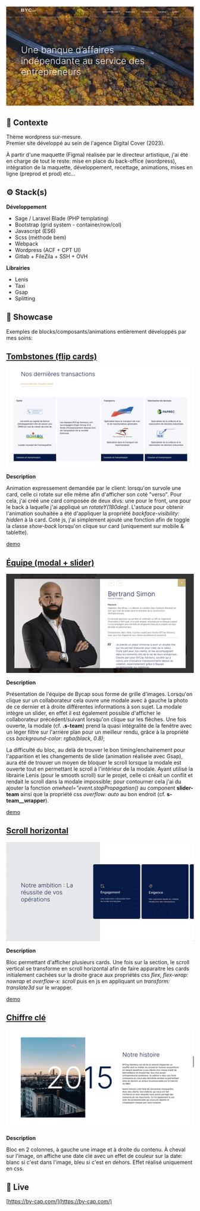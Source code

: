 ![Screenshot](screenshot.png)

## 📍 Contexte

Thème wordpress sur-mesure.  
Premier site développé au sein de l'agence Digital Cover (2023).

À partir d'une maquette (Figma) réalisée par le directeur artistique, j'ai été en charge de tout le reste: mise en place du back-office (wordpress), intégration de la maquette, développement, recettage, animations, mises en ligne (preprod et prod) etc...

## ⚙ Stack(s)

**Développement**
- Sage / Laravel Blade (PHP templating)
- Bootstrap (grid system - container/row/col)
- Javascript (ES6)
- Scss (méthode bem)
- Webpack
- Wordpress (ACF + CPT UI)
- Gitlab + FileZila + SSH + OVH

**Librairies**
- Lenis
- Taxi
- Gsap
- Splitting

## 🚦 Showcase

Exemples de blocks/composants/animations entièrement développés par mes soins:

## [Tombstones (flip cards)](https://github.com/idrissdiakite/bycap-wp-gsap/tree/main/tombstones)

![Screenshot](https://github.com/idrissdiakite/bycap-wp-gsap/blob/main/tombstones/screenshot.png)

**Description** 

Animation expressement demandée par le client: lorsqu'on survole une card, celle ci rotate sur elle même afin d'afficher son coté "verso". 
Pour cela, j'ai créé une card composée de deux divs: une pour le front, une pour le back à laquelle j'ai appliqué un *rotateY(180deg)*. L'astuce pour obtenir l'animation souhaitée a été d'appliquer la propriété *backface-visibility: hidden* à la card. Coté js, j'ai simplement ajouté une fonction afin de toggle la classe *show-back* lorsqu'on clique sur card (uniquement sur mobile & tablette).

<a href="https://www.youtube.com/watch?v=IBsneJmI-bw" target="_blank">demo</a>

## [Équipe (modal + slider)](https://github.com/idrissdiakite/bycap-wp-gsap/tree/main/team-members)

![Screenshot](https://github.com/idrissdiakite/bycap-wp-gsap/blob/main/team-members/screenshot.png)

**Description** 

Présentation de l'équipe de Bycap sous forme de grille d'images. Lorsqu'on clique sur un collaborateur cela ouvre une modale avec à gauche la photo de ce dernier et à droite différentes informations à son sujet. La modale intègre un slider, en effet il est également possible d'afficher le collaborateur précédent/suivant lorsqu'on clique sur les flèches. Une fois ouverte, la modale (cf. **.s-team**) prend la quasi intégralité de la fenêtre avec un léger filtre sur l'arrière plan pour un meilleur rendu, grâce à la propriété css *background-color: rgba(black, 0.8)*; 

La difficulté du bloc, au delà de trouver le bon timing/enchainement pour l'apparition et les changements de slide (animation réalisée avec Gsap), aura été de trouver un moyen de bloquer le scroll lorsque la modale est ouverte tout en permettant le scroll à l'intérieur de la modale. Ayant utilisé la librairie Lenis (pour le smooth scroll) sur le projet, celle ci créait un conflit et rendait le scroll dans la modale impossible; pour contourner cela j'ai du ajouter la fonction *onwheel="event.stopPropagation()* au component **slider-team** ainsi que la propriété css *overflow: auto* au bon endroit (cf. **s-team__wrapper**).

<a href="https://www.youtube.com/watch?v=n8dcZ58DhBM" target="_blank">demo</a>


## [Scroll horizontal](https://github.com/idrissdiakite/bycap-wp-gsap/tree/main/horizontal-scroll)

![Screenshot](https://github.com/idrissdiakite/bycap-wp-gsap/blob/main/horizontal-scroll/screenshot.png)

**Description** 

Bloc permettant d'afficher plusieurs cards. Une fois sur la section, le scroll vertical se transforme en scroll horizontal afin de faire apparaitre les cards initialement cachées sur la droite grace aux propriétés css *flex*, *flex-wrap: nowrap* et *overflow-x: scroll* puis en js en appliquant un *transform: translate3d* sur le wrapper.

<a href="https://www.youtube.com/watch?v=Ih7O6hxIVHA" target="_blank">demo</a>



## [Chiffre clé](https://github.com/idrissdiakite/bycap-wp-gsap/tree/main/key-figure)

![Screenshot](https://github.com/idrissdiakite/bycap-wp-gsap/blob/main/key-figure/screenshot.png)

**Description** 

Bloc en 2 colonnes, à gauche une image et à droite du contenu. À cheval sur l'image, on affiche une date clé avec un effet de couleur sur la date: blanc si c'est dans l'image, bleu si c'est en dehors. Effet réalisé uniquement en css.

## 🚀 Live

[https://by-cap.com/](https://by-cap.com/)
